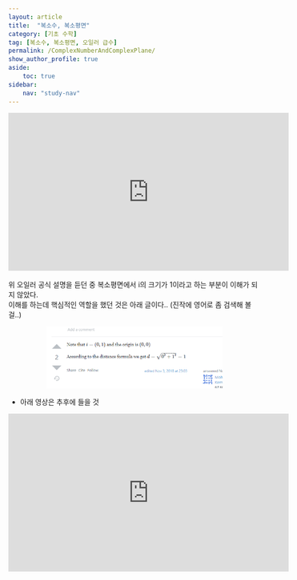 ```yaml
---
layout: article
title:  "복소수, 복소평면"
category: [기초 수학]
tag: [복소수, 복소평면, 오일러 급수]
permalink: /ComplexNumberAndComplexPlane/
show_author_profile: true
aside:
    toc: true
sidebar:
    nav: "study-nav"
---
```


<iframe width="560" height="315" src="https://www.youtube.com/embed/kgTSUZjVqas" title="YouTube video player" frameborder="0" allow="accelerometer; autoplay; clipboard-write; encrypted-media; gyroscope; picture-in-picture" allowfullscreen></iframe><br>


위 오일러 공식 설명을 듣던 중 복소평면에서 i의 크기가 1이라고 하는 부분이 이해가 되지 않았다.  
이해를 하는데 핵심적인 역할을 했던 것은 아래 글이다.. (진작에 영어로 좀 검색해 볼 걸..)

<p align="center">
    <img src="/images/2022-03-21-11-10-51.png" width="70%">
</p>

- 아래 영상은 추후에 들을 것

<iframe width="560" height="315" src="https://www.youtube.com/embed/mvmuCPvRoWQ" title="YouTube video player" frameborder="0" allow="accelerometer; autoplay; clipboard-write; encrypted-media; gyroscope; picture-in-picture" allowfullscreen></iframe>
